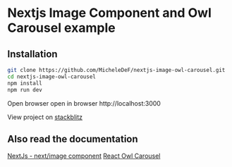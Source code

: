 # Nextjs Image Component and Owl Carousel example


## Installation

```sh
git clone https://github.com/MicheleDeF/nextjs-image-owl-carousel.git
cd nextjs-image-owl-carousel
npm install
npm run dev
```

Open browser open in browser http://localhost:3000

View project on [stackblitz][df1]

## Also read the documentation
[NextJs - next/image component][df2]
[React Owl Carousel][df3]

[df1]: <https://stackblitz.com/edit/nextjs-ymj2gu>
[df2]: <https://nextjs.org/docs/api-reference/next/image>
[df3]:<https://www.npmjs.com/package/react-owl-carousel>
